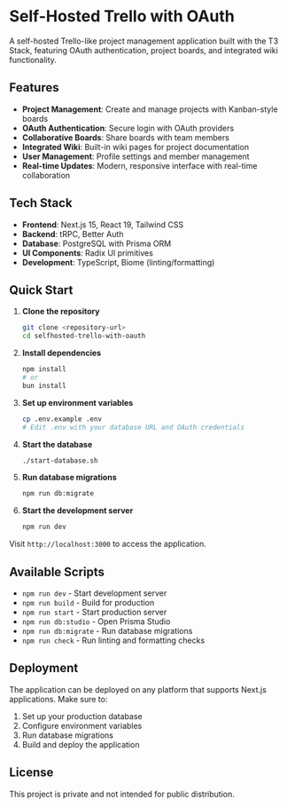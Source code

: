 # Self-Hosted Trello with OAuth

A self-hosted Trello-like project management application built with the T3 Stack, featuring OAuth authentication, project boards, and integrated wiki functionality.

## Features

- **Project Management**: Create and manage projects with Kanban-style boards
- **OAuth Authentication**: Secure login with OAuth providers
- **Collaborative Boards**: Share boards with team members
- **Integrated Wiki**: Built-in wiki pages for project documentation
- **User Management**: Profile settings and member management
- **Real-time Updates**: Modern, responsive interface with real-time collaboration

## Tech Stack

- **Frontend**: Next.js 15, React 19, Tailwind CSS
- **Backend**: tRPC, Better Auth
- **Database**: PostgreSQL with Prisma ORM
- **UI Components**: Radix UI primitives
- **Development**: TypeScript, Biome (linting/formatting)

## Quick Start

1. **Clone the repository**
   ```bash
   git clone <repository-url>
   cd selfhosted-trello-with-oauth
   ```

2. **Install dependencies**
   ```bash
   npm install
   # or
   bun install
   ```

3. **Set up environment variables**
   ```bash
   cp .env.example .env
   # Edit .env with your database URL and OAuth credentials
   ```

4. **Start the database**
   ```bash
   ./start-database.sh
   ```

5. **Run database migrations**
   ```bash
   npm run db:migrate
   ```

6. **Start the development server**
   ```bash
   npm run dev
   ```

Visit `http://localhost:3000` to access the application.

## Available Scripts

- `npm run dev` - Start development server
- `npm run build` - Build for production
- `npm run start` - Start production server
- `npm run db:studio` - Open Prisma Studio
- `npm run db:migrate` - Run database migrations
- `npm run check` - Run linting and formatting checks

## Deployment

The application can be deployed on any platform that supports Next.js applications. Make sure to:

1. Set up your production database
2. Configure environment variables
3. Run database migrations
4. Build and deploy the application

## License

This project is private and not intended for public distribution.
